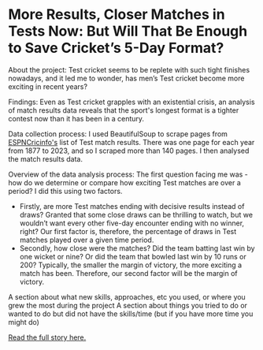 <h1>More Results, Closer Matches in Tests Now: But Will That Be Enough to Save Cricket’s 5-Day Format?</h1>

About the project: Test cricket seems to be replete with such tight finishes nowadays, and it led me to wonder, has men’s Test cricket become more exciting in recent years?

Findings: Even as Test cricket grapples with an existential crisis, an analysis of match results data reveals that the sport's longest format is a tighter contest now than it has been in a century.

Data collection process: I used BeautifulSoup to scrape pages from <a href="https://meghnadbose.github.io/data-stories/test_cricket.html](https://www.espncricinfo.com/records/list-of-match-results-by-year-307847" target="_blank">ESPNCricinfo's</a> list of Test match results. There was one page for each year from 1877 to 2023, and so I scraped more than 140 pages. I then analysed the match results data.

Overview of the data analysis process: The first question facing me was - how do we determine or compare how exciting Test matches are over a period? I did this using two factors.

<ul><li>Firstly, are more Test matches ending with decisive results instead of draws? Granted that some close draws can be thrilling to watch, but we wouldn’t want every other five-day encounter ending with no winner, right? Our first factor is, therefore, the percentage of draws in Test matches played over a given time period.</li>

<li>Secondly, how close were the matches? Did the team batting last win by one wicket or nine? Or did the team that bowled last win by 10 runs or 200? Typically, the smaller the margin of victory, the more exciting a match has been. Therefore, our second factor will be the margin of victory.</li></ul>


A section about what new skills, approaches, etc you used, or where you grew the most during the project
A section about things you tried to do or wanted to do but did not have the skills/time (but if you have more time you might do)

<a href="https://meghnadbose.github.io/data-stories/test_cricket.html" target="_blank">Read the full story here.</a>
